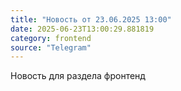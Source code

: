 ```yaml
---
title: "Новость от 23.06.2025 13:00"
date: 2025-06-23T13:00:29.881819
category: frontend
source: "Telegram"
---
```


Новость для раздела фронтенд

